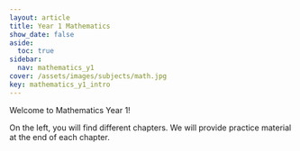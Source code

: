 ```yaml
---
layout: article
title: Year 1 Mathematics
show_date: false
aside:
  toc: true
sidebar:
  nav: mathematics_y1
cover: /assets/images/subjects/math.jpg
key: mathematics_y1_intro
---
```

Welcome to Mathematics Year 1!

On the left, you will find different chapters. We will provide practice material at the end of each chapter.
